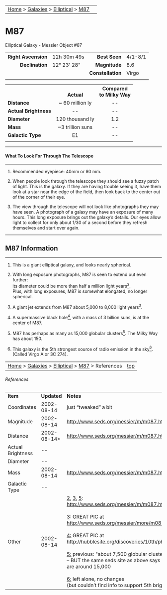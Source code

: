 <script src="/js/whatsup.js"></script>
<script type="text/javascript">
	var objectName ="M87"
	var objectDesc ="Elliptical Galaxy<br/>in the Constellation<br/>Virgo"
	var objectImage="m87.jpg"
</script>

|    |    |
|:---|---:|
|[Home](/notes/#object-notes) > [Galaxies](/notes/#galaxies) > [Elliptical](../!elliptical-galaxy-info) > [M87](#m87)| <div id=whatsup></div> |

# M87
Elliptical Galaxy - Messier Object #87

|   |   |   |   |
|--:|:--|--:|:--|
|**Right Ascension**|12h 30m 49s|**Best Seen**|4/1-8/1|
|**Declination**|12&deg; 23' 28"	|**Magnitude**|8.6|
|   |   |**Constellation**|Virgo|
|   |   |   |   |

|  |  |  |
|---|:--:|:--:|
|  |<br/>**Actual**|**Compared<br/>to Milky Way**|
|**Distance**|~ 60 million ly|--|
|**Actual Brightness**|--|--|
|**Diameter**|120 thousand ly|1.2|
|**Mass**|~3 trillion suns|--|
|**Galactic Type**|E1|--|
|  |  |  |

---
#### What To Look For Through The Telescope
---

1.	Recommended eyepiece: 40mm or 80 mm.

2.	When people look through the telescope they should see a fuzzy patch of light.  This is the galaxy.  If they are having trouble seeing it, have them look at a star near the edge of the field, then look back to the center out of the corner of their eye.
   
3.	The view through the telescope will not look like photographs they may have seen.  A photograph of a galaxy may have an exposure of many hours.  This long exposure brings out the galaxy’s details.  Our eyes allow light to collect for only about 1/30 of a second before they refresh themselves and start over again.

---
## M87 Information
---

1.	This is a giant elliptical galaxy, and looks nearly spherical.

2.	With long exposure photographs, M87 is seen to extend out even further:<br/>its diameter could be more than half a million light years<a href="#footnote2" id="footnoteRef2"><sup>2</sup></a>. <br/>    Plus, with long exposures, M87 is somewhat elongated, no longer spherical.

3.	A giant jet extends from M87 about 5,000 to 8,000 light years<a href="#footnote3" id="footnoteRef3"><sup>3</sup></a>.
 
4.	A supermassive black hole<a href="#footnote4" id="footnoteRef4"><sup>4</sup></a>, with a mass of 3 billion suns, is at the center of M87.

5.	M87 has perhaps as many as 15,000 globular clusters<a href="#footnote5" id="footnoteRef5"><sup>5</sup></a>.  The Milky Way has about 150.
   
6.	This galaxy is the 5th strongest source of radio emission in the sky<a href="#footnote6" id="footnoteRef6"><sup>6</sup></a>.  (Called Virgo A or 3C 274).

|    |    |
|:---|---:|
|[Home](/notes/#object-notes) > [Galaxies](/notes/#galaxies) > [Elliptical](../!elliptical-galaxy-info) > [M87](#m87) > References|[top](#m87)|

###### References
|   |   |   |
|---|---|---|
|**Item**|**Updated**|**Notes**|
|Coordinates|2002-08-14|just “tweaked” a bit|
|Magnitude|2002-08-14|<http://www.seds.org/messier/m/m087.html>|
|Distance|2002-08-14>|<http://www.seds.org/messier/m/m087.html>|
|Actual Brightness|--|  |
|Diameter|--|  |
|Mass|2002-08-14|<http://www.seds.org/messier/m/m087.html>|
|Galactic Type|--|  |
|Other|2002-08-14|<a id="footnote2" href="#footnoteRef2">2</a>, <a id="footnote3" href="#footnoteRef3">3</a>, <a id="footnote5" href="#footnoteRef5">5</a>: <br/> <http://www.seds.org/messier/m/m087.html><br/><br/><a id="footnote3" href="#footnoteRef3">3</a>: GREAT PIC at <br/><http://www.seds.org/messier/more/m087_jet.html><br/><br/><a id="footnote4" href="#footnoteRef4">4:</a> GREAT PIC at <br/><http://hubblesite.org/discoveries/10th/photos/slide32.shtml><br/><br/><a id="footnote5" href="#footnoteRef5">5:</a> previous: "about 7,500 globular clusters" <br/>– BUT the same seds site as above says modern estimates are around 15,000<br/><br/><a id="footnote6" href="#footnoteRef6">6:</a> left alone, no changes<br/>(but couldn’t find info to support 5th brightest radio source)|
